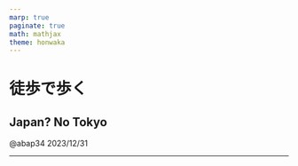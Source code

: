 ```yaml
---
marp: true
paginate: true
math: mathjax
theme: honwaka
---
```


<!-- _class: lead -->

# 徒歩で歩く
## Japan? No Tokyo 

@abap34
2023/12/31

---